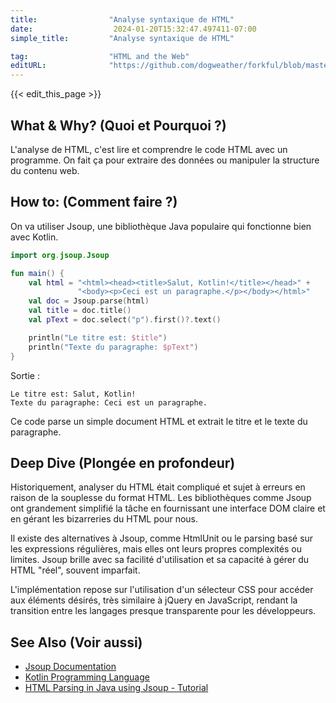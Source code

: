 ```yaml
---
title:                "Analyse syntaxique de HTML"
date:                  2024-01-20T15:32:47.497411-07:00
simple_title:         "Analyse syntaxique de HTML"

tag:                  "HTML and the Web"
editURL:              "https://github.com/dogweather/forkful/blob/master/content/fr/kotlin/parsing-html.md"
---
```


{{< edit_this_page >}}

## What & Why? (Quoi et Pourquoi ?)
L'analyse de HTML, c'est lire et comprendre le code HTML avec un programme. On fait ça pour extraire des données ou manipuler la structure du contenu web.

## How to: (Comment faire ?)
On va utiliser Jsoup, une bibliothèque Java populaire qui fonctionne bien avec Kotlin.

```kotlin
import org.jsoup.Jsoup

fun main() {
    val html = "<html><head><title>Salut, Kotlin!</title></head>" +
               "<body><p>Ceci est un paragraphe.</p></body></html>"
    val doc = Jsoup.parse(html)
    val title = doc.title()
    val pText = doc.select("p").first()?.text()

    println("Le titre est: $title")
    println("Texte du paragraphe: $pText")
}
```
Sortie :
```
Le titre est: Salut, Kotlin!
Texte du paragraphe: Ceci est un paragraphe.
```

Ce code parse un simple document HTML et extrait le titre et le texte du paragraphe.

## Deep Dive (Plongée en profondeur)
Historiquement, analyser du HTML était compliqué et sujet à erreurs en raison de la souplesse du format HTML. Les bibliothèques comme Jsoup ont grandement simplifié la tâche en fournissant une interface DOM claire et en gérant les bizarreries du HTML pour nous.

Il existe des alternatives à Jsoup, comme HtmlUnit ou le parsing basé sur les expressions régulières, mais elles ont leurs propres complexités ou limites. Jsoup brille avec sa facilité d'utilisation et sa capacité à gérer du HTML "réel", souvent imparfait.

L'implémentation repose sur l'utilisation d'un sélecteur CSS pour accéder aux éléments désirés, très similaire à jQuery en JavaScript, rendant la transition entre les langages presque transparente pour les développeurs.

## See Also (Voir aussi)
- [Jsoup Documentation](https://jsoup.org/)
- [Kotlin Programming Language](https://kotlinlang.org/)
- [HTML Parsing in Java using Jsoup - Tutorial](https://www.baeldung.com/java-with-jsoup)
